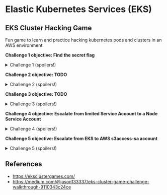# Elastic Kubernetes Services (EKS)

## EKS Cluster Hacking Game

Fun game to learn and practice hacking kubernetes pods and clusters in an AWS environment.

__Challenge 1 objective: Find the secret flag__
<details closed>
<summary>Challenge 1 (spoilers!)</summary>
<br>
  list secrets: `kubectl get secrets` and `kubectl get secret SECRETNAME -o json`
</details>

__Challenge 2 objective: TODO__
<details closed>
<summary>Challenge 2 (spoilers!)</summary>
<br>
  Describe the pod to see the registry info (-o yaml to see more data), get the secret, docker login with creds, pull image, review docker image layers for creds
</details>

__Challenge 3 objective: TODO__
<details closed>
<summary>Challenge 3 (spoilers!)</summary>
<br>
  Use AWS keys to `aws ecr describe-repositories ...`, generate cred and pipe to docker login `aws ecr get-login-password...|docker login...`, `docker pull REGISTRY/REPO:IMAGE_ID
</details>

__Challenge 4 objective: Escalate from limited Service Account to a Node Service Account__
<details closed>
<summary>Challenge 4 (spoilers!)</summary>
<br>
  Extract cluster name from ~/.kube/config or AWS IAM role name, run `aws eks get-token --cluster-name CLUSTERNAME` to get node token, then pass into `kubectl auth can-i --list --token=k8s-aws-v1.aHR...redacted...` 
</details>

__Challenge 5 objective: Escalate from EKS to AWS s3access-sa account__
<details closed>
<summary>Challenge 5 (spoilers!)</summary>
<br>
  generate eks token for debug-sa user and pass specific audience, assume role w web cred to get aws keys, copy flag down from s3 bucket
</details>

## References
- https://eksclustergames.com/
- https://medium.com/@jason133337/eks-cluster-game-challenge-walkthrough-9110343c24ce
